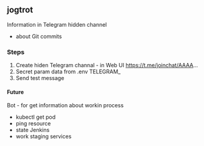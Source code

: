## jogtrot

Information in Telegram hidden channel
- about Git commits 

### Steps
1. Create hiden Telegram channal - in Web UI
    https://t.me/joinchat/AAAA...
2. Secret param data from .env
    TELEGRAM_
3. Send test message 



#### Future
Bot - for get information about workin process
- kubectl get pod
- ping resource
- state Jenkins
- work staging services